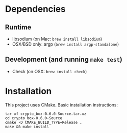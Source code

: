 # Dependencies

## Runtime
* libsodium (on Mac: `brew install libsodium`)
* OSX/BSD only: argp (`brew install argp-standalone`)

## Development (and running `make test`)
* Check (on OSX: `brew install check`)

# Installation
This project uses CMake. Basic installation instructions:

```
tar xf crypto_box-0.6.0-Source.tar.xz
cd crypto_box-0.6.0-Source
cmake -D CMAKE_BUILD_TYPE=Release .
make && make install
```
